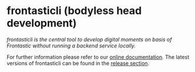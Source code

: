 # frontasticli (bodyless head development)

*frontasticli is the central tool to develop digital moments on basis of Frontastic without running a backend service locally.*

For further information please refer to our [online documentation](https://docs.frontastic.cloud/article/171-bodyless-head). The latest versions of frontasticli can be found in the [release section](https://github.com/FrontasticGmbH/frontasticli/releases).
